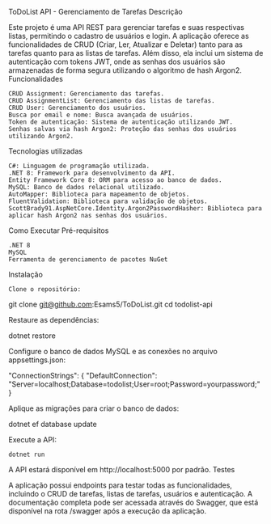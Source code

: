 ToDoList API - Gerenciamento de Tarefas
Descrição

Este projeto é uma API REST para gerenciar tarefas e suas respectivas listas, permitindo o cadastro de usuários e login. A aplicação oferece as funcionalidades de CRUD (Criar, Ler, Atualizar e Deletar) tanto para as tarefas quanto para as listas de tarefas. Além disso, ela inclui um sistema de autenticação com tokens JWT, onde as senhas dos usuários são armazenadas de forma segura utilizando o algoritmo de hash Argon2.
Funcionalidades

    CRUD Assignment: Gerenciamento das tarefas.
    CRUD AssignmentList: Gerenciamento das listas de tarefas.
    CRUD User: Gerenciamento dos usuários.
    Busca por email e nome: Busca avançada de usuários.
    Token de autenticação: Sistema de autenticação utilizando JWT.
    Senhas salvas via hash Argon2: Proteção das senhas dos usuários utilizando Argon2.

Tecnologias utilizadas

    C#: Linguagem de programação utilizada.
    .NET 8: Framework para desenvolvimento da API.
    Entity Framework Core 8: ORM para acesso ao banco de dados.
    MySQL: Banco de dados relacional utilizado.
    AutoMapper: Biblioteca para mapeamento de objetos.
    FluentValidation: Biblioteca para validação de objetos.
    ScottBrady91.AspNetCore.Identity.Argon2PasswordHasher: Biblioteca para aplicar hash Argon2 nas senhas dos usuários.

Como Executar
Pré-requisitos

    .NET 8
    MySQL
    Ferramenta de gerenciamento de pacotes NuGet

Instalação

    Clone o repositório:

git clone git@github.com:Esams5/ToDoList.git
cd todolist-api

Restaure as dependências:

dotnet restore

Configure o banco de dados MySQL e as conexões no arquivo appsettings.json:

"ConnectionStrings": {
  "DefaultConnection": "Server=localhost;Database=todolist;User=root;Password=yourpassword;"
}

Aplique as migrações para criar o banco de dados:

dotnet ef database update

Execute a API:

    dotnet run

A API estará disponível em http://localhost:5000 por padrão.
Testes

A aplicação possui endpoints para testar todas as funcionalidades, incluindo o CRUD de tarefas, listas de tarefas, usuários e autenticação. A documentação completa pode ser acessada através do Swagger, que está disponível na rota /swagger após a execução da aplicação.


